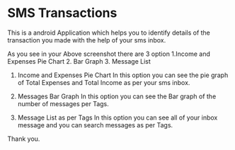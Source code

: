 # SMS Transactions
This is a android Application which helps you to identify details of the transaction you made with the help of your sms inbox.

As you see in your Above screenshot there are 3 option
1.Income and Expenses Pie Chart
2. Bar Graph
3. Message List

1. Income and Expenses Pie Chart
In this option you can see the pie graph of Total Expenses and Total Income as per your sms inbox.

2. Messages Bar Graph
In this option you can see the Bar graph of the number of messages per Tags.

3. Message List as per Tags
In this option you can see all of your inbox message and you can search messages as per Tags.
  
Thank you.
